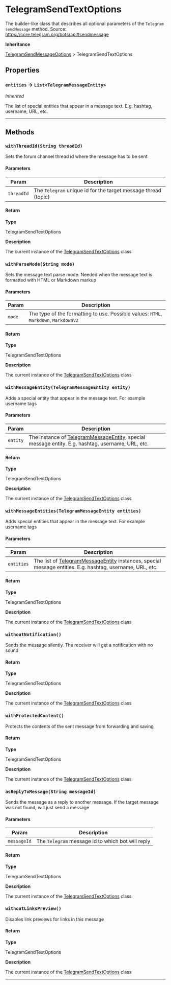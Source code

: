 # TelegramSendTextOptions

The builder-like class that describes all optional parameters of the `Telegram` `sendMessage` method.
Source: https://core.telegram.org/bots/api#sendmessage

**Inheritance**

[TelegramSendMessageOptions](/types/Classes/TelegramSendMessageOptions.md)
&gt;
TelegramSendTextOptions

## Properties

### `entities` → `List<TelegramMessageEntity>`

_Inherited_

The list of special entities that appear in a message text. E.g. hashtag, username, URL, etc.

---

## Methods

### `withThreadId(String threadId)`

Sets the forum channel thread id where the message has to be sent

#### Parameters

| Param      | Description                                                    |
| ---------- | -------------------------------------------------------------- |
| `threadId` | The `Telegram` unique id for the target message thread (topic) |

#### Return

**Type**

TelegramSendTextOptions

**Description**

The current instance of the [TelegramSendTextOptions](/types/Classes/TelegramSendTextOptions.md) class

### `withParseMode(String mode)`

Sets the message text parse mode. Needed when the message text is formatted with HTML or Markdown markup

#### Parameters

| Param  | Description                                                                          |
| ------ | ------------------------------------------------------------------------------------ |
| `mode` | The type of the formatting to use. Possible values: `HTML`, `Markdown`, `MarkdownV2` |

#### Return

**Type**

TelegramSendTextOptions

**Description**

The current instance of the [TelegramSendTextOptions](/types/Classes/TelegramSendTextOptions.md) class

### `withMessageEntity(TelegramMessageEntity entity)`

Adds a special entity that appear in the message text. For example username tags

#### Parameters

| Param    | Description                                                                                                                                 |
| -------- | ------------------------------------------------------------------------------------------------------------------------------------------- |
| `entity` | The instance of [TelegramMessageEntity](/types/Classes/TelegramMessageEntity.md), special message entity. E.g. hashtag, username, URL, etc. |

#### Return

**Type**

TelegramSendTextOptions

**Description**

The current instance of the [TelegramSendTextOptions](/types/Classes/TelegramSendTextOptions.md) class

### `withMessageEntities(TelegramMessageEntity entities)`

Adds special entities that appear in the message text. For example username tags

#### Parameters

| Param      | Description                                                                                                                                         |
| ---------- | --------------------------------------------------------------------------------------------------------------------------------------------------- |
| `entities` | The list of [TelegramMessageEntity](/types/Classes/TelegramMessageEntity.md) instances, special message entities. E.g. hashtag, username, URL, etc. |

#### Return

**Type**

TelegramSendTextOptions

**Description**

The current instance of the [TelegramSendTextOptions](/types/Classes/TelegramSendTextOptions.md) class

### `withoutNotification()`

Sends the message silently. The receiver will get a notification with no sound

#### Return

**Type**

TelegramSendTextOptions

**Description**

The current instance of the [TelegramSendTextOptions](/types/Classes/TelegramSendTextOptions.md) class

### `withProtectedContent()`

Protects the contents of the sent message from forwarding and saving

#### Return

**Type**

TelegramSendTextOptions

**Description**

The current instance of the [TelegramSendTextOptions](/types/Classes/TelegramSendTextOptions.md) class

### `asReplyToMessage(String messageId)`

Sends the message as a reply to another message. If the target message was not found, will just send a message

#### Parameters

| Param       | Description                                       |
| ----------- | ------------------------------------------------- |
| `messageId` | The `Telegram` message id to which bot will reply |

#### Return

**Type**

TelegramSendTextOptions

**Description**

The current instance of the [TelegramSendTextOptions](/types/Classes/TelegramSendTextOptions.md) class

### `withoutLinksPreview()`

Disables link previews for links in this message

#### Return

**Type**

TelegramSendTextOptions

**Description**

The current instance of the [TelegramSendTextOptions](/types/Classes/TelegramSendTextOptions.md) class

---
